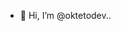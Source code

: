 - 👋 Hi, I’m @oktetodev..
<!---
oktetodev/oktetodev is a ✨ special ✨ repository because its `README.md` (this file) appears on your GitHub profile.
You can click the Preview link to take a look at your changes.
--->

